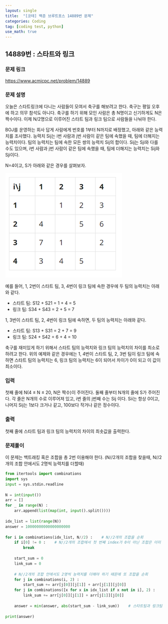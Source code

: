 ```yaml
---
layout: single
title:  "[코테] 백준 브루트포스 14889번 문제"
categories: Coding
tag: [coding test, python]
use_math: true
---
```


## 14889번 : 스타트와 링크
### 문제 링크
<https://www.acmicpc.net/problem/14889>

### 문제 설명
오늘은 스타트링크에 다니는 사람들이 모여서 축구를 해보려고 한다. 축구는 평일 오후에 하고 의무 참석도 아니다. 축구를 하기 위해 모인 사람은 총 N명이고 신기하게도 N은 짝수이다. 이제 N/2명으로 이루어진 스타트 팀과 링크 팀으로 사람들을 나눠야 한다.

BOJ를 운영하는 회사 답게 사람에게 번호를 1부터 N까지로 배정했고, 아래와 같은 능력치를 조사했다. 능력치 Sij는 i번 사람과 j번 사람이 같은 팀에 속했을 때, 팀에 더해지는 능력치이다. 팀의 능력치는 팀에 속한 모든 쌍의 능력치 Sij의 합이다. Sij는 Sji와 다를 수도 있으며, i번 사람과 j번 사람이 같은 팀에 속했을 때, 팀에 더해지는 능력치는 Sij와 Sji이다.

N=4이고, S가 아래와 같은 경우를 살펴보자.

![그림1](/images/20240808_1.png)

예를 들어, 1, 2번이 스타트 팀, 3, 4번이 링크 팀에 속한 경우에 두 팀의 능력치는 아래와 같다.

- 스타트 팀: S12 + S21 = 1 + 4 = 5
- 링크 팀: S34 + S43 = 2 + 5 = 7

1, 3번이 스타트 팀, 2, 4번이 링크 팀에 속하면, 두 팀의 능력치는 아래와 같다.

- 스타트 팀: S13 + S31 = 2 + 7 = 9
- 링크 팀: S24 + S42 = 6 + 4 = 10

축구를 재미있게 하기 위해서 스타트 팀의 능력치와 링크 팀의 능력치의 차이를 최소로 하려고 한다. 위의 예제와 같은 경우에는 1, 4번이 스타트 팀, 2, 3번 팀이 링크 팀에 속하면 스타트 팀의 능력치는 6, 링크 팀의 능력치는 6이 되어서 차이가 0이 되고 이 값이 최소이다.

### 입력
첫째 줄에 N(4 ≤ N ≤ 20, N은 짝수)이 주어진다. 둘째 줄부터 N개의 줄에 S가 주어진다. 각 줄은 N개의 수로 이루어져 있고, i번 줄의 j번째 수는 Sij 이다. Sii는 항상 0이고, 나머지 Sij는 1보다 크거나 같고, 100보다 작거나 같은 정수이다.

### 출력
첫째 줄에 스타트 팀과 링크 팀의 능력치의 차이의 최솟값을 출력한다.

### 문제풀이
이 문제는 백트래킹 혹은 조합을 총 2번 이용해야 한다. (N//2개의 조합을 찾을때, N//2개의 조합 안에서도 2명씩 능력치를 더할때)


```python
from itertools import combinations
import sys
input = sys.stdin.readline

N = int(input())
arr = []
for _ in range(N) :
    arr.append(list(map(int, input().split())))

idx_list = list(range(N))
answer = 10000000000000000000

for i in combinations(idx_list, N//2) :    # N//2개의 조합을 순회
    if i[0] != 0 :    # N//2개의 조합에서 첫 번째 index가 0이 아닌 조합은 이미 스타트,링크 합을 구했기 때문에 pass
        break

    start_sum = 0
    link_sum = 0

    # N//2개의 조합 안에서도 2명씩 능력치를 더해야 하기 때문에 또 조합을 순회
    for j in combinations(i, 2) :    
        start_sum += arr[j[0]][j[1]] + arr[j[1]][j[0]]
    for j in combinations([x for x in idx_list if x not in i], 2) :
        link_sum += arr[j[0]][j[1]] + arr[j[1]][j[0]]

    answer = min(answer, abs(start_sum - link_sum))    # 스타트팀과 링크팀의 합의 차가 적은 것이 답

print(answer)
```

